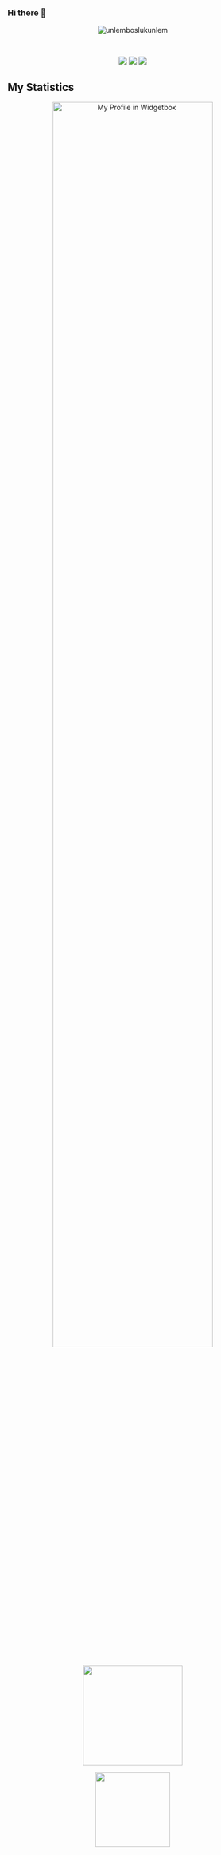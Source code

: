### Hi there 👋

<p align="center"> <img src="https://komarev.com/ghpvc/?username=cfy8001" alt="unlemboslukunlem" /> </p>
<br />
<p align="center">
  <a href="https://discord.gg/S9s7Kd67Qe" target"blank_"><img src="https://img.shields.io/badge/Discord%20-5865F2.svg?&style=for-the-badge&logo=discord&logoColor=white"></a>
  <a href="https://www.github.com/cfy8001" target"blank_"><img src="https://img.shields.io/badge/GitHub%20-191717.svg?&style=for-the-badge&logo=github&logoColor=white"></a>
   <a href="https://www.npmjs.com/bcheffy" target"blank_"><img src="https://img.shields.io/badge/NPM%20-ff0000.svg?&style=for-the-badge&logo=npm"></a>

  
## My Statistics

<p align="center">
 <a href="https://github.com/cfy8001">
    <img width="80%" src="https://github-widgetbox.vercel.app/api/profile?username=cfy8001&data=followers,repositories,stars,commits&theme=aether" alt="My Profile in Widgetbox" />
      </a>
<p align="center">
  <img src="https://github-readme-stats.vercel.app/api?username=cfy8001&count_private=true&bg_color=0d1117" width="%100" height="200px">
<p align="center">
<img src="https://github-readme-stats.vercel.app/api/top-langs/?username=cfy8001&layout=compact&theme=nord&hide_border=true&bg_color=0d1117&border_radius=20&title_color=FFFFFF" width="%100" height="150px">
